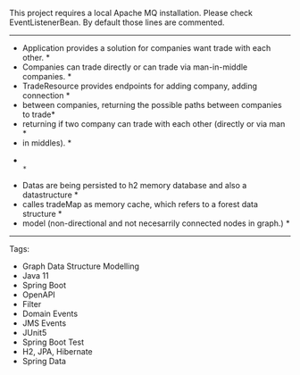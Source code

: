 This project requires a local Apache MQ installation.
Please check EventListenerBean. By default those lines are commented.

*****************************************************************************
* Application provides a solution for companies want trade with each other. *
* Companies can trade directly or can trade via man-in-middle companies.    *
* TradeResource provides endpoints for adding company, adding connection    *
* between companies, returning the possible paths between companies to trade*
* returning if two company can trade with each other (directly or via man   *
* in middles).                                                              *
*                                                                           *
* Datas are being persisted to h2 memory database and also a datastructure  *
* calles tradeMap as memory cache, which refers to a forest data structure  *
* model (non-directional and not necesarrily  connected nodes in graph.)    *
*****************************************************************************

Tags:

- Graph Data Structure Modelling
- Java 11
- Spring Boot
- OpenAPI  
- Filter
- Domain Events
- JMS Events
- JUnit5
- Spring Boot Test
- H2, JPA, Hibernate
- Spring Data
